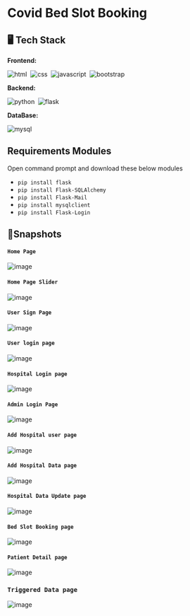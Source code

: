 # Covid Bed Slot Booking

## 🖥️ Tech Stack

**Frontend:**

![html](https://img.shields.io/badge/HTML5-E34F26?style=for-the-badge&logo=html5&logoColor=white)&nbsp;
![css](https://img.shields.io/badge/CSS3-1572B6?style=for-the-badge&logo=css3&logoColor=white)&nbsp;
![javascript](https://img.shields.io/badge/JavaScript-323330?style=for-the-badge&logo=javascript&logoColor=F7DF1E)&nbsp;
![bootstrap](https://img.shields.io/badge/Bootstrap-563D7C?style=for-the-badge&logo=bootstrap&logoColor=white)&nbsp;

**Backend:**

![python](https://img.shields.io/badge/Python-FFD43B?style=for-the-badge&logo=python&logoColor=blue)&nbsp;
![flask](https://img.shields.io/badge/Flask-000000?style=for-the-badge&logo=flask&logoColor=white)&nbsp;

**DataBase:**

![mysql](https://img.shields.io/badge/MySQL-005C84?style=for-the-badge&logo=mysql&logoColor=white)

## Requirements Modules
Open command prompt and download these below modules

- ```pip install flask```
- ```pip install Flask-SQLAlchemy```
- ```pip install Flask-Mail```
- ```pip install mysqlclient```
- ```pip install Flask-Login```

## 🚀Snapshots

#### ``` Home Page ```

![image](https://user-images.githubusercontent.com/67750128/161003918-433ac180-c211-4f33-834d-62e8ab7a7c2f.png)



#### ```Home Page Slider```

![image](https://user-images.githubusercontent.com/67750128/161003971-59a2055b-29f3-4db2-a206-d7c05229211c.png)
 


#### ```User Sign Page```

![image](https://user-images.githubusercontent.com/67750128/161004000-09697dee-21a2-4a95-bf6e-318fde34d299.png)



#### ```User login page```

![image](https://user-images.githubusercontent.com/67750128/161004012-5ab78db8-7ff7-4c86-8928-bfda9ccfd735.png)



#### ```Hospital Login page```

![image](https://user-images.githubusercontent.com/67750128/161004034-dfe74691-6e9d-4027-8dfd-7617c98707c8.png)



#### ```Admin Login Page```

![image](https://user-images.githubusercontent.com/67750128/161004049-f1741b5a-82e3-40b9-9c1f-3a46c713934f.png)



#### ```Add Hospital user page```

![image](https://user-images.githubusercontent.com/67750128/161004081-72526f24-7a16-4ffa-8c56-803c1c8a7bf3.png)



#### ```Add Hospital Data page```

![image](https://user-images.githubusercontent.com/67750128/161004110-ea239124-90c4-4a43-9c7b-81a41f98b1e1.png)



#### ```Hospital Data Update page```

![image](https://user-images.githubusercontent.com/67750128/161004136-ea2bd0d8-1cfe-45a5-ba8c-54154b56e660.png)



#### ```Bed Slot Booking page```

![image](https://user-images.githubusercontent.com/67750128/161004157-7f4ce48e-2b8d-4699-a89f-8beb19a080f8.png)



#### ```Patient Detail page```

 ![image](https://user-images.githubusercontent.com/67750128/161004193-31194460-0554-45a1-bfba-bdeb674723e3.png)


### ```Triggered Data page```

![image](https://user-images.githubusercontent.com/67750128/161004222-cbb52265-985e-4ecf-a887-313f1d3f21e8.png)
